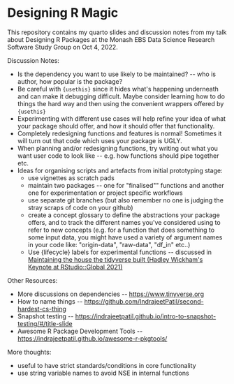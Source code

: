 # Designing R Magic

<!-- badges: start -->

<!-- badges: end -->

This repository contains my quarto slides and discussion notes from my talk about Designing R Packages at the Monash EBS Data Science Research Software Study Group on Oct 4, 2022.

Discussion Notes:

-   Is the dependency you want to use likely to be maintained? -- who is author, how popular is the package?
-   Be careful with `{usethis}` since it hides what's happening underneath and can make it debugging difficult. Maybe consider learning how to do things the hard way and then using the convenient wrappers offered by `{usethis}`
-   Experimenting with different use cases will help refine your idea of what your package should offer, and how it should offer that functionality.
-   Completely redesigning functions and features is normal! Sometimes it will turn out that code which uses your package is UGLY. 
-   When planning and/or redesigning functions, try writing out what you want user code to look like -- e.g. how functions should pipe together etc.
-   Ideas for organising scripts and artefacts from initial prototyping stage:
    -   use vignettes as scratch pads
    -   maintain two packages -- one for "finalised"" functions and another one for experimentation or project specific workflows
    -   use separate git branches (but also remember no one is judging the stray scraps of code on your github)
    -   create a concept glossary to define the abstractions your package offers, and to track the different names you've considered using to refer to new concepts (e.g. for a function that does something to some input data, you might have used a variety of argument names in your code like: "origin-data", "raw-data", "df_in" etc..)
    -   Use {lifecycle} labels for experimental functions -- discussed in [Maintaining the house the tidyverse built (Hadley Wickham's Keynote at RStudio::Global 2021)](https://www.rstudio.com/resources/rstudioglobal-2021/maintaining-the-house-the-tidyverse-built/)

Other Resources:

-   More discussions on dependencies -- https://www.tinyverse.org
-   How to name things -- https://github.com/IndrajeetPatil/second-hardest-cs-thing
-   Snapshot testing -- https://indrajeetpatil.github.io/intro-to-snapshot-testing/#/title-slide
-   Awesome R Package Development Tools -- https://indrajeetpatil.github.io/awesome-r-pkgtools/

More thoughts:

-   useful to have strict standards/conditions in core functionality
-   use string variable names to avoid NSE in internal functions
